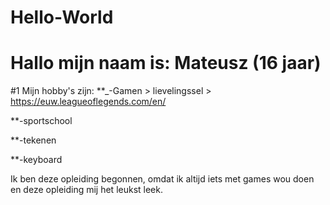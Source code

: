 # Hello-World

# Hallo mijn naam is: Mateusz (16 jaar)

#1 Mijn hobby's zijn: 
**_-Gamen > lievelingssel > https://euw.leagueoflegends.com/en/

**-sportschool

**-tekenen

**-keyboard


Ik ben deze opleiding begonnen, omdat ik altijd iets met games wou doen en deze opleiding mij het leukst leek.
